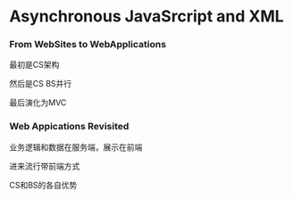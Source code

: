 # Asynchronous JavaSrcript and XML

### From WebSites to WebApplications

最初是CS架构

然后是CS BS并行

最后演化为MVC

### Web Appications Revisited

业务逻辑和数据在服务端，展示在前端

进来流行带前端方式

CS和BS的各自优势

